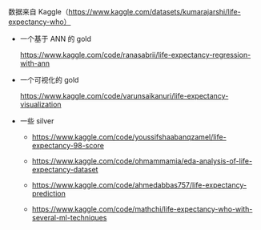 数据来自 Kaggle（https://www.kaggle.com/datasets/kumarajarshi/life-expectancy-who）

- 一个基于 ANN 的 gold

    https://www.kaggle.com/code/ranasabrii/life-expectancy-regression-with-ann

- 一个可视化的 gold

    https://www.kaggle.com/code/varunsaikanuri/life-expectancy-visualization

- 一些 silver

    - https://www.kaggle.com/code/youssifshaabanqzamel/life-expectancy-98-score

    - https://www.kaggle.com/code/ohmammamia/eda-analysis-of-life-expectancy-dataset

    - https://www.kaggle.com/code/ahmedabbas757/life-expectancy-prediction

    - https://www.kaggle.com/code/mathchi/life-expectancy-who-with-several-ml-techniques


